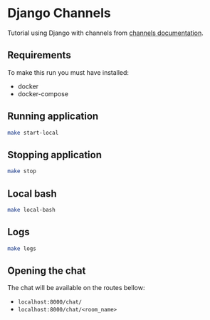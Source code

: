 # Django Channels

Tutorial using Django with channels from [channels documentation](https://channels.readthedocs.io/en/stable/tutorial/part_1.html).

## Requirements

To make this run you must have installed:

* docker
* docker-compose

## Running application

```bash
make start-local
```

## Stopping application

```bash
make stop
```

## Local bash

```bash
make local-bash
```

## Logs

```bash
make logs
```

## Opening the chat

The chat will be available on the routes bellow:

- `localhost:8000/chat/`
- `localhost:8000/chat/<room_name>`
